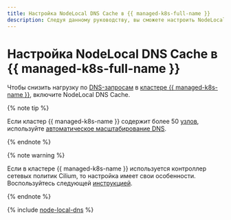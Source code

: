 ```yaml
---
title: Настройка NodeLocal DNS Cache в {{ managed-k8s-full-name }}
description: Следуя данному руководству, вы сможете настроить NodeLocal DNS Cache в {{ managed-k8s-name }}.
---
```


# Настройка NodeLocal DNS Cache в {{ managed-k8s-full-name }}

Чтобы снизить нагрузку по [DNS-запросам](../../glossary/dns.md) в [кластере {{ managed-k8s-name }}](../../managed-kubernetes/concepts/index.md#kubernetes-cluster), включите NodeLocal DNS Cache.

{% note tip %}

Если кластер {{ managed-k8s-name }} содержит более 50 [узлов](../../managed-kubernetes/concepts/index.md#node-group), используйте [автоматическое масштабирование DNS](dns-autoscaler.md).

{% endnote %}

{% note warning %}

Если в кластере {{ managed-k8s-name }} используется контроллер сетевых политик Cilium, то настройка имеет свои особенности. Воспользуйтесь следующей [инструкцией](../../managed-kubernetes/operations/cilium-node-local-dns.md).

{% endnote %}

{% include [node-local-dns](../../_tutorials/k8s/node-local-dns.md) %}
